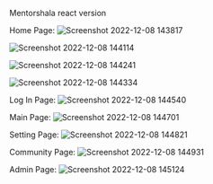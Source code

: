 Mentorshala react version

Home Page:
![Screenshot 2022-12-08 143817](https://user-images.githubusercontent.com/91012436/206627286-b4479b53-542b-406f-a890-a419090b16c9.png)

![Screenshot 2022-12-08 144114](https://user-images.githubusercontent.com/91012436/206627305-7f73c99e-f60e-4c72-af2c-11d57b5c70ad.png)

![Screenshot 2022-12-08 144241](https://user-images.githubusercontent.com/91012436/206627322-4864099e-dd3a-44c0-a155-0811c033337e.png)

![Screenshot 2022-12-08 144334](https://user-images.githubusercontent.com/91012436/206627337-e9f5ce66-3be0-4a83-bb64-bdd118d56ee2.png)

Log In Page:
![Screenshot 2022-12-08 144540](https://user-images.githubusercontent.com/91012436/206627368-bfa74f69-0b11-4795-b9b4-19a321eb8b51.png)

Main Page:
![Screenshot 2022-12-08 144701](https://user-images.githubusercontent.com/91012436/206627378-ba524c04-f4ee-4c76-aa33-2475b0c42e96.png)

Setting Page:
![Screenshot 2022-12-08 144821](https://user-images.githubusercontent.com/91012436/206627385-c9cf2052-aede-4316-a526-2e1b9430378e.png)

Community Page:
![Screenshot 2022-12-08 144931](https://user-images.githubusercontent.com/91012436/206627395-2064177d-9788-4445-84b1-108c53997e90.png)

Admin Page:
![Screenshot 2022-12-08 145124](https://user-images.githubusercontent.com/91012436/206627403-e10ef3e7-34f6-48d2-94d9-745e7aea1e73.png)

